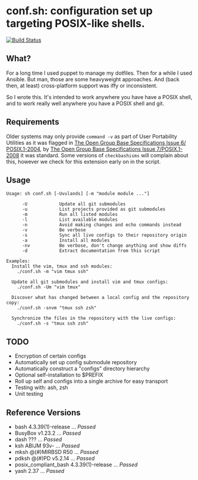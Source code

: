 # conf.sh: configuration set up targeting POSIX-like shells.

[![Build Status](https://api.travis-ci.org/maxrp/conf.sh.svg)](https://api.travis-ci.org/maxrp/conf.sh.svg)
## What?
For a long time I used puppet to manage my dotfiles. Then for a while I 
used Ansible. But man, those are some heavyweight approaches. And (back then, at
least) cross-platform support was iffy or inconsistent.

So I wrote this. It's intended to work anywhere you have have a POSIX shell,
and to work really well anywhere you have a POSIX shell and git.

## Requirements
Older systems may only provide `command -v` as part of User Portability
Utilities as it was flagged in [The Open Group Base Specifications Issue 6/
POSIX.1-2004][1], by [The Open Group Base Specifications Issue 7/POSIX.1-2008][2]
it was standard. Some versions of `checkbashisms` will complain about this,
however we check for this extension early on in the script.

## Usage
```
Usage: sh conf.sh [-Uvulands] [-m "module module ..."]

      -U            Update all git submodules
      -u            List projects provided as git submodules
      -m            Run all listed modules
      -l            List available modules
      -n            Avoid making changes and echo commands instead
      -v            Be verbose
      -s            Sync all live configs to their repository origin
      -a            Install all modules
      -nv           Be verbose, don't change anything and show diffs
      -d            Extract documentation from this script

Examples:
  Install the vim, tmux and ssh modules:
    ./conf.sh -m "vim tmux ssh"

  Update all git submodules and install vim and tmux configs:
    ./conf.sh -Um "vim tmux"

  Discover what has changed between a local config and the repository copy:
    ./conf.sh -snvm "tmux ssh zsh"

  Synchronize the files in the repository with the live configs:
    ./conf.sh -s "tmux ssh zsh"
```

## TODO
 - Encryption of certain configs
 - Automatically set up config submodule repository
 - Automatically construct a "configs" directory hierarchy
 - Optional self-installation to $PREFIX
 - Roll up self and configs into a single archive for easy transport
 - Testing with: ash, zsh
 - Unit testing

[1]: http://pubs.opengroup.org/onlinepubs/009695399/utilities/command.html "man page for `command`, IEEE Std 1003.1, 2004 Edition"
[2]: http://pubs.opengroup.org/onlinepubs/9699919799/utilities/command.html "man page for `command`, IEEE Std 1003.1, 2013 Edition"

## Reference Versions
* bash 4.3.39(1)-release ... *Passed*
* BusyBox v1.23.2 ... *Passed*
* dash ??? ... *Passed*
* ksh ABIJM 93v- ... *Passed*
* mksh @(#)MIRBSD R50 ... *Passed*
* pdksh @(#)PD v5.2.14 ... *Passed*
* posix_compliant_bash 4.3.39(1)-release ... *Passed*
* yash 2.37 ... *Passed*
